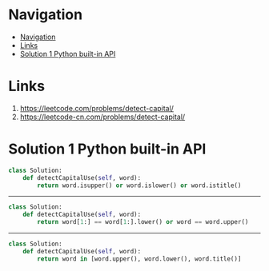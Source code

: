 # Navigation
- [Navigation](#navigation)
- [Links](#links)
- [Solution 1 Python built-in API](#solution-1-python-built-in-api)

# Links
1. https://leetcode.com/problems/detect-capital/
2. https://leetcode-cn.com/problems/detect-capital/


# Solution 1 Python built-in API
```python
class Solution:
    def detectCapitalUse(self, word):
        return word.isupper() or word.islower() or word.istitle()
```
---
```python
class Solution:
    def detectCapitalUse(self, word):
        return word[1:] == word[1:].lower() or word == word.upper()
```
---
```python
class Solution:
    def detectCapitalUse(self, word):
    	return word in [word.upper(), word.lower(), word.title()]
```